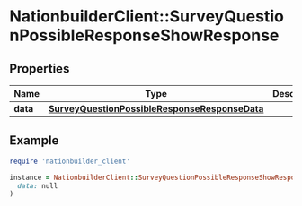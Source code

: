 # NationbuilderClient::SurveyQuestionPossibleResponseShowResponse

## Properties

| Name | Type | Description | Notes |
| ---- | ---- | ----------- | ----- |
| **data** | [**SurveyQuestionPossibleResponseResponseData**](SurveyQuestionPossibleResponseResponseData.md) |  |  |

## Example

```ruby
require 'nationbuilder_client'

instance = NationbuilderClient::SurveyQuestionPossibleResponseShowResponse.new(
  data: null
)
```

